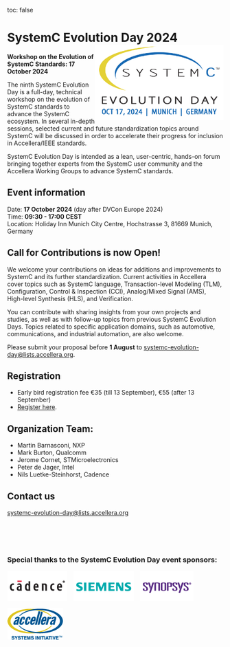 toc: false

# SystemC Evolution Day 2024 <img style="float: right; width:300px;" src="/images/systemC-evolution-day-2024-logo-500px.png">

**Workshop on the Evolution of SystemC Standards: 17 October 2024**

The ninth SystemC Evolution Day is a full-day, technical workshop on the evolution of SystemC standards to advance the SystemC ecosystem. In several in-depth sessions, selected current and future standardization topics around SystemC will be discussed in order to accelerate their progress for inclusion in Accellera/IEEE standards.

SystemC Evolution Day is intended as a lean, user-centric, hands-on forum bringing together experts from the SystemC user community and the Accellera Working Groups to advance SystemC standards.

## Event information

Date: **17 October 2024** (day after DVCon Europe 2024)<br>
Time: **09:30 - 17:00 CEST**<br>
Location: Holiday Inn Munich City Centre, Hochstrasse 3, 81669 Munich, Germany

## Call for Contributions is now Open!

We welcome your contributions on ideas for additions and improvements to SystemC and its further standardization. Current activities in Accellera cover topics such as SystemC language, Transaction-level Modeling (TLM), Configuration, Control & Inspection (CCI), Analog/Mixed Signal (AMS), High-level Synthesis (HLS), and Verification.

You can contribute with sharing insights from your own projects and studies, as well as with follow-up topics from previous SystemC Evolution Days. Topics related to specific application domains, such as automotive, communications, and industrial automation, are also welcome.

Please submit your proposal before **1 August** to [systemc-evolution-day@lists.accellera.org](mailto:systemc-evolution-day@lists.accellera.org).

## Registration

* Early bird registration fee €35 (till 13 September), €55 (after 13 September)
* [Register here](https://dvcon-europe.org/registration/).

## Organization Team:

 * Martin Barnasconi, NXP
 * Mark Burton, Qualcomm
 * Jerome Cornet, STMicroelectronics
 * Peter de Jager, Intel
 * Nils Luetke-Steinhorst, Cadence

## Contact us

[systemc-evolution-day@lists.accellera.org](mailto:systemc-evolution-day@lists.accellera.org)
<br><br><br><br><br>
### Special thanks to the SystemC Evolution Day event sponsors:

<p><a href="http://www.cadence.com/" target="_blank" rel="noopener noreferrer"><img style="display: inline-block; padding-right: 15px;" src="/images/logo-cadence-sponsor.png" alt="Cadence" /></a><a href="http://www.mentor.com/" target="_blank" rel="noopener noreferrer"><img style="display: inline-block; padding-right: 15px;" src="/images/logo-siemens-sponsor.png" alt="Siemens EDA" /></a><a href="http://www.synopsys.com/" target="_blank" rel="noopener noreferrer"><img style="display: inline-block;" src="/images/logo-synopsys-sponsor.png" alt="Synopsys" /></a></p>
<p><a href="http://www.accellera.ogr/" target="_blank" rel="noopener noreferrer"><img style="display: inline-block;" src="/images/logo_accellera.png" alt="Accellera" /></a></p>
